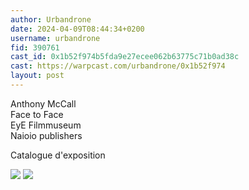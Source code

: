 ```yaml
---
author: Urbandrone 
date: 2024-04-09T08:44:34+0200
username: urbandrone
fid: 390761
cast_id: 0x1b52f974b5fda9e27ecee062b63775c71b0ad38c
cast: https://warpcast.com/urbandrone/0x1b52f974
layout: post
---
```

Anthony McCall  
Face to Face  
EyE Filmmuseum  
Naioio publishers  
  
Catalogue d'exposition  

![](https://imagedelivery.net/BXluQx4ige9GuW0Ia56BHw/4aae2953-af29-4d5e-d0ea-d5e0e0308500/original)
![](https://imagedelivery.net/BXluQx4ige9GuW0Ia56BHw/79f211db-11d5-4d78-aa73-45b8f0423000/original)